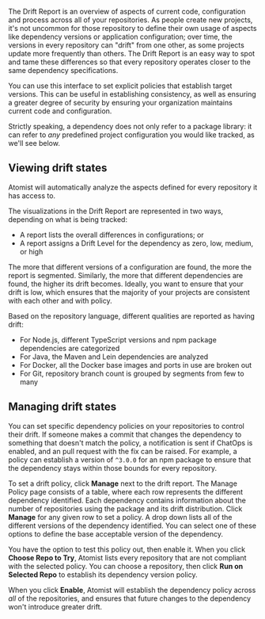 The Drift Report is an overview of aspects of current code, configuration and process across all of your repositories.
As people create new projects, it's not uncommon for those repository to define their own usage of aspects like dependency
versions or application configuration; over time, the versions in every repository can "drift" from one other, as some projects
update more frequently than others. The Drift Report is an easy way to spot and tame these differences so that every repository
operates closer to the same dependency specifications.

You can use this interface to set explicit policies that establish target versions.
This can be useful in establishing consistency, as well as ensuring a greater degree of security by ensuring your organization
maintains current code and configuration.

Strictly speaking, a dependency does not only refer to a package library: it can refer to _any_ predefined project configuration you would like tracked, as we'll see below.

## Viewing drift states

Atomist will automatically analyze the aspects defined for every repository it has access to.

The visualizations in the Drift Report are represented in two ways, depending on what is being tracked:

* A report lists the overall differences in configurations; or
* A report assigns a Drift Level for the dependency as zero, low, medium, or high

The more that different versions of a configuration are found, the more the report is segmented. Similarly, the more that different dependencies are found, the higher its drift becomes. Ideally, you want to ensure that your drift is low, which ensures that the majority of your projects are consistent with each other and with policy.

Based on the repository language, different qualities are reported as having drift:

* For Node.js, different TypeScript versions and npm package dependencies are categorized
* For Java, the Maven and Lein dependencies are analyzed
* For Docker, all the Docker base images and ports in use are broken out
* For Git, repository branch count is grouped by segments from few to many

## Managing drift states

You can set specific dependency policies on your repositories to control their drift. If someone makes a commit that changes the dependency to something that doesn't match the policy, a notification is sent if ChatOps is enabled, and an pull request with the fix can be raised. For example, a policy can establish a version of `^3.0.0` for an npm package to ensure that the dependency stays within those bounds for every repository.

To set a drift policy, click **Manage** next to the drift report. The Manage Policy page consists of a table, where each row represents the different dependency identified. Each dependency contains information about the number of repositories using the package and its drift distribution. Click **Manage** for any given row to set a policy. A drop down lists all of the different versions of the dependency identified. You can select one of these options to define the base acceptable version of the dependency.

You have the option to test this policy out, then enable it. When you click **Choose Repo to Try**, Atomist lists every repository that are not compliant with the selected policy. You can choose a repository, then click **Run on Selected Repo** to establish its dependency version policy.

When you click **Enable**, Atomist will establish the dependency policy across _all_ of the repositories, and ensures that future changes to the dependency won't introduce greater drift.
